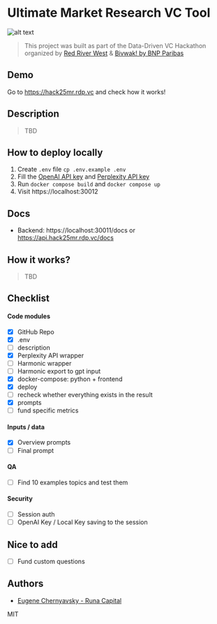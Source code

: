 # Ultimate Market Research VC Tool 

![alt text](https://i.imgur.com/O8vZHPM.png)

> This project was built as part of the Data-Driven VC Hackathon organized by [Red River West](https://redriverwest.com) & [Bivwak! by BNP Paribas](https://bivwak.bnpparibas/)

## Demo

Go to https://hack25mr.rdp.vc and check how it works!

## Description 

> TBD

## How to deploy locally

1. Create `.env` file `cp .env.example .env`
2. Fill the [OpenAI API key](https://platform.openai.com/api-keys) and [Perplexity API key](https://www.perplexity.ai/settings/api)
3. Run `docker compose build` and `docker compose up`
4. Visit https://localhost:30012

## Docs
- Backend: https://localhost:30011/docs or https://api.hack25mr.rdp.vc/docs

## How it works?

> TBD

## Checklist

#### Code modules
- [x]  GitHub Repo
- [x]  .env 
- [ ]  description
- [x]  Perplexity API wrapper
- [ ]  Harmonic wrapper
- [ ]  Harmonic export to gpt input
- [x]  docker-compose: python + frontend
- [x]  deploy
- [ ]  recheck whether everything exists in the result
- [x]  prompts
- [ ]  fund specific metrics

#### Inputs / data

- [x]  Overview prompts
- [ ]  Final prompt

#### QA

- [ ]  Find 10 examples topics and test them

#### Security

- [ ]  Session auth
- [ ]  OpenAI Key / Local Key saving to the session

## Nice to add

- [ ]  Fund custom questions

## Authors
- [Eugene Chernyavsky - Runa Capital](https://www.linkedin.com/in/evgeniy-chernyavskiy/)

MIT
